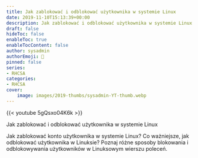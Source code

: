 ```yaml
---
title: Jak zablokować i odblokować użytkownika w systemie Linux
date: 2019-11-10T15:13:39+00:00
description: Jak zablokować i odblokować użytkownika w systemie Linux
draft: false
hideToc: false
enableToc: true
enableTocContent: false
author: sysadmin
authorEmoji: 🐧
pinned: false
series:
- RHCSA
categories:
- RHCSA
cover:
    image: images/2019-thumbs/sysadmin-YT-thumb.webp
---
```

{{< youtube 5gQsxo04K6k >}}
<figcaption>Jak zablokować i odblokować użytkownika w systemie Linux</figcaption>

Jak zablokować konto użytkownika w systemie Linux? Co ważniejsze, jak odblokować użytkownika w Linuksie? Poznaj różne sposoby blokowania i odblokowywania użytkowników w Linuksowym wierszu poleceń.